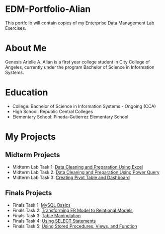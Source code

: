 # EDM-Portfolio-Alian
This portfolio will contain copies of my Enterprise Data Management Lab Exercises.
# About Me
Genesis Arielle A. Alian is a first year college student in City College of Angeles, currently under the program Bachelor of Science in Information Systems.
# Education
- College: Bachelor of Science in Information Systems - Ongoing (CCA)
- High School: Republic Central Colleges
- Elementary School: Pineda-Gutierrez Elementary School

# My Projects
## Midterm Projects
- Midterm Lab Task 1: [Data Cleaning and Preparation Using Excel](https://github.com/arieee5/EDM-Portfolio-Alian/blob/main/Midterm%20Task%201/README.md)
- Midterm Lab Task 2: [Data Cleaning and Preparation Using Power Query](https://github.com/arieee5/EDM-Portfolio-Alian/blob/main/Midterm%20Task%202/README.md)
- Midterm Lab Task 3: [Creating Pivot Table and Dashboard](https://github.com/arieee5/EDM-Portfolio-Alian/blob/main/Midterm%20Task%203/README.md)

## Finals Projects
- Finals Task 1: [MySQL Basics](https://github.com/arieee5/EDM-Portfolio-Alian/blob/main/Finals%20Task%201/README.md)
- Finals Task 2: [Transforming ER Model to Relational Models](https://github.com/arieee5/EDM-Portfolio-Alian/tree/main/Finals%20Task%202)
- Finals Task 3: [Table Manipulation](https://github.com/arieee5/EDM-Portfolio-Alian/tree/main/Finals%20Task%203)
- Finals Task 4: [Using SELECT Statements](https://github.com/arieee5/EDM-Portfolio-Alian/tree/main/Finals%20Task%204)
- Finals Task 5: [Using Stored Procedures, Views, and Function](https://github.com/arieee5/EDM-Portfolio-Alian/blob/61376db6fc79dd243847600cca0192b7407c805c/Finals%20Task%205/README.md)
